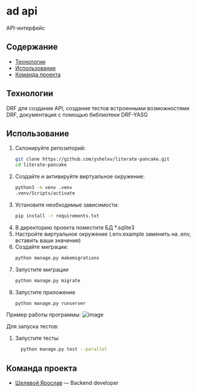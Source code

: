 # ad api
API-интерфейс 

## Содержание
- [Технологии](#технологии)
- [Использование](#использование)
- [Команда проекта](#команда-проекта)


## Технологии
DRF для создания API, создание тестов встроенными возможностями DRF, документация с помощью библиотеки DRF-YASG

## Использование
1. Склонируйте репозиторий:
   ```sh
   git clone https://github.com/yshelev/literate-pancake.git
   cd literate-pancake
   ```
2. Создайте и активируйте виртуальное окружение: 
   ```sh
   python3 -m venv .venv
   .venv/Scripts/activate
   ```
3. Установите необходимые зависимости:  	
   ```sh
   pip install -r requirements.txt
   ```
4. В директорию проекта поместите БД *.sqlite3
5. Настройте виртуальное окружение (.env.example заменить на .env, вставить ваши значения) 
6. Создайте миграции:
   ```sh
   python manage.py makemigrations 
   ```
7. Запустите миграции
   ```sh
   python manage.py migrate
   ```
8. Запустите приложение
   ```sh
   python manage.py runserver
   ```

Пример работы программы:
![image](https://github.com/user-attachments/assets/b86867bc-4c90-452e-b17f-24454d0c1596)


Для запуска тестов: 
1. Запустите тесты:
   ```sh
     python manage.py test --parallel
   ```

## Команда проекта

- [Шелевой Ярослав](https://github.com/yshelev) — Backend developer
